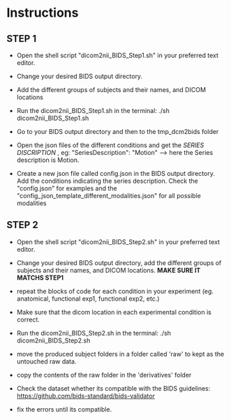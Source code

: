 
# Instructions #

## STEP 1 ##
- Open the shell script "dicom2nii_BIDS_Step1.sh" in your preferred text editor.
- Change your desired BIDS output directory.

- Add the different groups of subjects and their names, and DICOM locations
- Run the dicom2nii_BIDS_Step1.sh in the terminal: ./sh dicom2nii_BIDS_Step1.sh
- Go to your BIDS output directory and then to the tmp_dcm2bids folder
- Open the json files of the different conditions and get the _SERIES DISCRIPTION_ ,
eg: "SeriesDescription": "Motion" --> here the Series description is Motion.
- Create a new json file called config.json in the BIDS output directory. Add the conditions indicating the series description. Check the "config.json" for examples and the "config_json_template_different_modalities.json" for all possible modalities


## STEP 2 ##
- Open the shell script "dicom2nii_BIDS_Step2.sh" in your preferred text editor.
- Change your desired BIDS output directory, add the different groups of subjects and their names, and DICOM locations. __MAKE SURE IT MATCHS STEP1__

- repeat the blocks of code for each condition in your experiment (eg. anatomical, functional exp1, functional exp2, etc.)
- Make sure that the dicom location in each experimental condition is correct.
- Run the dicom2nii_BIDS_Step2.sh in the terminal: ./sh dicom2nii_BIDS_Step2.sh
- move the produced subject folders in a folder called 'raw' to kept as the untouched raw data.
- copy the contents of the raw folder in the 'derivatives' folder
- Check the dataset whether its compatible with the BIDS guidelines: https://github.com/bids-standard/bids-validator
- fix the errors until its compatible.
